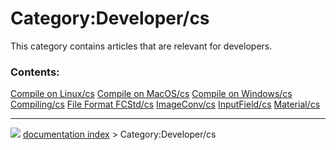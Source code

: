 # Category:Developer/cs
This category contains articles that are relevant for developers.

### Contents:

    
  [Compile on Linux/cs](Compile_on_Linux/cs.md)   [Compile on MacOS/cs](Compile_on_MacOS/cs.md)     [Compile on Windows/cs](Compile_on_Windows/cs.md)
  [Compiling/cs](Compiling/cs.md)                 [File Format FCStd/cs](File_Format_FCStd/cs.md)   [ImageConv/cs](ImageConv/cs.md)
  [InputField/cs](InputField/cs.md)               [Material/cs](Material/cs.md)



---
![](images/Right_arrow.png) [documentation index](../README.md) > Category:Developer/cs
